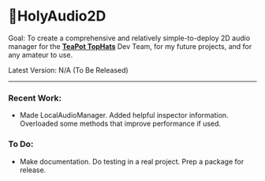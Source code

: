 # 🍑HolyAudio2D
Goal: To create a comprehensive and relatively simple-to-deploy 2D audio manager for the <a href="https://github.com/TeaPot-TopHats"><strong>TeaPot TopHats</strong></a> Dev Team, for my future projects, and for any amateur to use.  

Latest Version: N/A (To Be Released)

---
### Recent Work: 
- Made LocalAudioManager. Added helpful inspector information. Overloaded some methods that improve performance if used.
### To Do: 
- Make documentation. Do testing in a real project. Prep a package for release.
